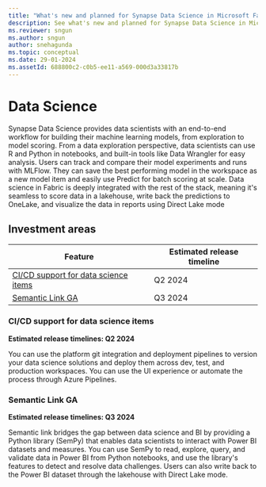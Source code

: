 ```yaml
---
title: "What's new and planned for Synapse Data Science in Microsoft Fabric"
description: See what's new and planned for Synapse Data Science in Microsoft Fabric. Fabric Data Science release plans or roadmap.
ms.reviewer: sngun
ms.author: sngun
author: snehagunda
ms.topic: conceptual
ms.date: 29-01-2024 
ms.assetId: 688800c2-c0b5-ee11-a569-000d3a33817b
---
```

# Data Science

Synapse Data Science provides data scientists with an end-to-end workflow for building their machine learning models, from exploration to model scoring. From a data exploration perspective, data scientists can use R and Python in notebooks, and built-in tools like Data Wrangler for easy analysis. Users can track and compare their model experiments and runs with MLFlow. They can save the best performing model in the workspace as a new model item and easily use Predict for batch scoring at scale. Data science in Fabric is deeply integrated with the rest of the stack, meaning it's seamless to score data in a lakehouse, write back the predictions to OneLake, and visualize the data in reports using Direct Lake mode
 ## Investment areas
 
|     **Feature**      | **Estimated release timeline** |  
|--------------------| ----------------------------------|
|[CI/CD support for data science items](#CI/CD-support)|Q2 2024|
|[Semantic Link GA](#Semantic-Link)|Q3 2024|
 
### <a name="CI/CD-support"></a>CI/CD support for data science items
**Estimated release timelines: Q2 2024**
<!-- CI/CD-support start -->
You can use the platform git integration and deployment pipelines to version
your data science solutions and deploy them across dev, test, and production
workspaces. You can use the UI experience or automate the process through Azure
Pipelines.


<!-- CI/CD-support end -->

### <a name="Semantic-Link"></a>Semantic Link GA
**Estimated release timelines: Q3 2024**
<!-- Semantic-Link start -->
Semantic link bridges the gap between data science and BI by providing a Python
library (SemPy) that enables data scientists to interact with Power BI datasets
and measures. You can use SemPy to read, explore, query, and validate data in
Power BI from Python notebooks, and use the library's features to detect and
resolve data challenges. Users can also write back to the Power BI dataset
through the lakehouse with Direct Lake mode.


<!-- Semantic-Link end -->
